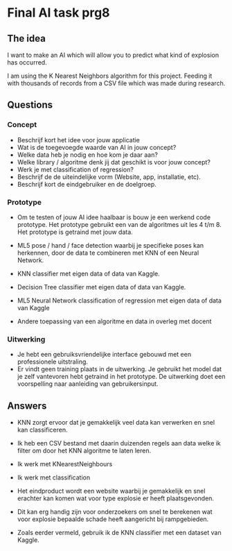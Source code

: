 # Final AI task prg8

## The idea
I want to make an AI which will allow you to predict
what kind of explosion has occurred. 

I am using the K Nearest Neighbors algorithm for this project.
Feeding it with thousands of records from a CSV file which was 
made during research.


## Questions
### Concept  
- Beschrijf kort het idee voor jouw applicatie  
- Wat is de toegevoegde waarde van AI in jouw concept?  
- Welke data heb je nodig en hoe kom je daar aan?  
- Welke library / algoritme denk jij dat geschikt is voor jouw concept?  
- Werk je met classification of regression?   
- Beschrijf de de uiteindelijke vorm (Website, app, installatie, etc).
- Beschrijf kort de eindgebruiker en de doelgroep.

### Prototype  
- Om te testen of jouw AI idee haalbaar is bouw je een werkend code prototype. Het prototype gebruikt een van de algoritmes uit les 4 t/m 8. Het prototype is getraind met jouw data.

- ML5 pose / hand / face detection waarbij je specifieke poses kan herkennen, door de data te combineren met KNN of een Neural Network.
- KNN classifier met eigen data of data van Kaggle.
- Decision Tree classifier met eigen data of data van Kaggle.
- ML5 Neural Network classification of regression met eigen data of data van Kaggle
- Andere toepassing van een algoritme en data in overleg met docent

### Uitwerking  
- Je hebt een gebruiksvriendelijke interface gebouwd met een professionele uitstraling.
- Er vindt geen training plaats in de uitwerking. Je gebruikt het model dat je zelf vantevoren hebt getraind in het prototype. De uitwerking doet een voorspelling naar aanleiding van gebruikersinput.


## Answers
- KNN zorgt ervoor dat je gemakkelijk veel data kan verwerken en snel kan classificeren.
- Ik heb een CSV bestand met daarin duizenden regels aan data welke ik filter om door het KNN algoritme te laten leren.
- Ik werk met KNearestNeighbours
- Ik werk met classification
- Het eindproduct wordt een website waarbij je gemakkelijk en snel erachter kan komen wat voor type explosie er heeft plaatsgevonden.
- Dit kan erg handig zijn voor onderzoekers om snel te berekenen wat voor explosie bepaalde schade heeft aangericht bij rampgebieden.

- Zoals eerder vermeld, gebruik ik de KNN classifier met een dataset van Kaggle.
